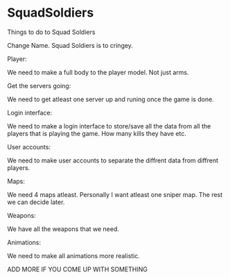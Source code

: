 # SquadSoldiers
Things to do to Squad Soldiers

Change Name. Squad Soldiers is to cringey.

Player:

We need to make a full body to the player model. Not just arms.


Get the servers going:

We need to get atleast one server up and runing once the game is done.


Login interface:

We need to make a login interface to store/save all the data from all the players that is playing the game. How many kills they have etc.


User accounts:

We need to make user accounts to separate the diffrent data from diffrent players.


Maps:

We need 4 maps atleast. 
Personally I want atleast one sniper map. The rest we can decide later.


Weapons: 

We have all the weapons that we need.


Animations:

We need to make all animations more realistic.


ADD MORE IF YOU COME UP WITH SOMETHING
